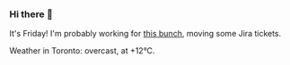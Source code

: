 ### Hi there :wave:

It's Friday! I'm probably working for [this bunch](https://github.com/kohofinancial), moving some Jira tickets.

Weather in Toronto: overcast, at +12°C.
